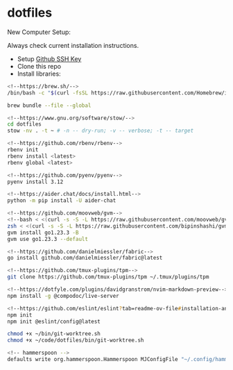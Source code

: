 # dotfiles

New Computer Setup:

Always check current installation instructions.

- Setup [Github SSH Key](https://docs.github.com/en/github/authenticating-to-github/connecting-to-github-with-ssh/generating-a-new-ssh-key-and-adding-it-to-the-ssh-agent)
- Clone this repo
- Install libraries:

```zsh
<!--https://brew.sh/-->
/bin/bash -c "$(curl -fsSL https://raw.githubusercontent.com/Homebrew/install/HEAD/install.sh)"

brew bundle --file --global

<!--https://www.gnu.org/software/stow/-->
cd dotfiles
stow -nv . -t ~ # -n -- dry-run; -v -- verbose; -t -- target

<!--https://github.com/rbenv/rbenv-->
rbenv init
rbenv install <latest>
rbenv global <latest>

<!--https://github.com/pyenv/pyenv-->
pyenv install 3.12

<!--https://aider.chat/docs/install.html-->
python -m pip install -U aider-chat

<!--https://github.com/moovweb/gvm-->
<!--bash < <(curl -s -S -L https://raw.githubusercontent.com/moovweb/gvm/master/binscripts/gvm-installer)-->
zsh < <(curl -s -S -L https://raw.githubusercontent.com/bipinshashi/gvm/refs/heads/fix/zsh/binscripts/gvm-installer)
gvm install go1.23.3 -B
gvm use go1.23.3 --default

<!--https://github.com/danielmiessler/fabric-->
go install github.com/danielmiessler/fabric@latest

<!--https://github.com/tmux-plugins/tpm-->
git clone https://github.com/tmux-plugins/tpm ~/.tmux/plugins/tpm

<!--https://dotfyle.com/plugins/davidgranstrom/nvim-markdown-preview-->
npm install -g @compodoc/live-server

<!--https://github.com/eslint/eslint?tab=readme-ov-file#installation-and-usage-->
npm init
npm init @eslint/config@latest

chmod +x ~/bin/git-worktree.sh
chmod +x ~/code/dotfiles/bin/git-worktree.sh

<!-- hammerspoon -->
defaults write org.hammerspoon.Hammerspoon MJConfigFile "~/.config/hammerspoon/init.lua"
```
